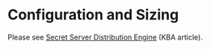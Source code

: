[title]: # "Configuration and Sizing"
[tags]: # "Distributed Engine Configuration and Sizing"
[priority]: # "20"

# Configuration and Sizing

Please see [Secret Server Distribution Engine](https://thycotic.force.com/support/s/article/Distributed-Engine) (KBA article).
